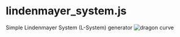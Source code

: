 # lindenmayer_system.js
Simple Lindenmayer System (L-System) generator
![dragon curve](lindenmayer_system.js//blob/master/dragon.png?raw=true)


